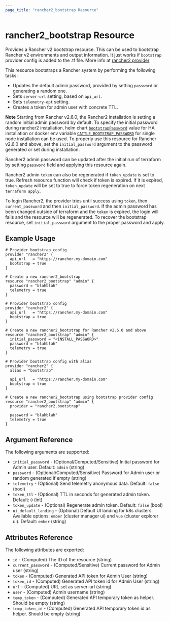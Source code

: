```yaml
---
page_title: "rancher2_bootstrap Resource"
---
```


# rancher2\_bootstrap Resource

Provides a Rancher v2 bootstrap resource. This can be used to bootstrap Rancher v2 environments and output information. It just works if `bootstrap` provider config is added to the .tf file. More info at [rancher2 provider](../index.html)

This resource bootstraps a Rancher system by performing the following tasks:
- Updates the default admin password, provided by setting `password` or generating a random one.
- Sets `server-url` setting, based on `api_url`.
- Sets `telemetry-opt` setting.
- Creates a token for admin user with concrete TTL.

**Note** Starting from Rancher v2.6.0, the Rancher2 installation is setting a random initial admin password by default. To specify the initial password during rancher2 installation, helm chart [`bootstrapPassword`](https://github.com/rancher/rancher/blob/release/v2.6/chart/values.yaml#L157) value for HA installation or docker env variable [`CATTLE_BOOTSTRAP_PASSWORD`](https://github.com/rancher/rancher/blob/release/v2.6/chart/templates/deployment.yaml#L135) for single node installation can be used. To properly use this resource for Rancher v2.6.0 and above, set the `initial_password` argument to the password generated or set during installation.

Rancher2 admin password can be updated after the initial run of terraform by setting `password` field and applying this resource again.

Rancher2 admin `token` can also be regenerated if `token_update` is set to true. Refresh resource function will check if token is expired. If it is expired, `token_update` will be set to true to force token regeneration on next `terraform apply`.

To login Rancher2, the provider tries until success using `token`, then `current_password` and then `initial_password`. If the admin password has been changed outside of terraform and the `token` is expired, the login will fails and the resource will be regenerated. To recover the bootstrap resource, set `initial_password` argument to the proper password and apply.

## Example Usage

```hcl
# Provider bootstrap config
provider "rancher2" {
  api_url   = "https://rancher.my-domain.com"
  bootstrap = true
}

# Create a new rancher2_bootstrap
resource "rancher2_bootstrap" "admin" {
  password = "blahblah"
  telemetry = true
}
```

```hcl
# Provider bootstrap config
provider "rancher2" {
  api_url   = "https://rancher.my-domain.com"
  bootstrap = true
}

# Create a new rancher2_bootstrap for Rancher v2.6.0 and above
resource "rancher2_bootstrap" "admin" {
  initial_password = "<INSTALL_PASSWORD>"
  password = "blahblah"
  telemetry = true
}
```

```hcl
# Provider bootstrap config with alias
provider "rancher2" {
  alias = "bootstrap"

  api_url   = "https://rancher.my-domain.com"
  bootstrap = true
}

# Create a new rancher2_bootstrap using bootstrap provider config
resource "rancher2_bootstrap" "admin" {
  provider = "rancher2.bootstrap"

  password = "blahblah"
  telemetry = true
}
```

## Argument Reference

The following arguments are supported:

* `initial_password` - (Optional/Computed/Sensitive) Initial password for Admin user. Default: `admin` (string)
* `password` - (Optional/Computed/Sensitive) Password for Admin user or random generated if empty (string)
* `telemetry` - (Optional) Send telemetry anonymous data. Default: `false` (bool)
* `token_ttl` - (Optional) TTL in seconds for generated admin token. Default: `0`  (int)
* `token_update` - (Optional) Regenerate admin token. Default: `false` (bool)
* `ui_default_landing` - (Optional) Default UI landing for k8s clusters. Available options: `ember` (cluster manager ui)  and `vue` (cluster explorer ui). Default: `ember` (string)

## Attributes Reference

The following attributes are exported:

* `id` - (Computed) The ID of the resource (string)
* `current_password` - (Computed/Sensitive) Current password for Admin user (string)
* `token` - (Computed) Generated API token for Admin User (string)
* `token_id` - (Computed) Generated API token id for Admin User (string)
* `url` - (Computed) URL set as server-url (string)
* `user` - (Computed) Admin username (string)
* `temp_token` - (Computed) Generated API temporary token as helper. Should be empty (string)
* `temp_token_id` - (Computed) Generated API temporary token id as helper. Should be empty (string)
